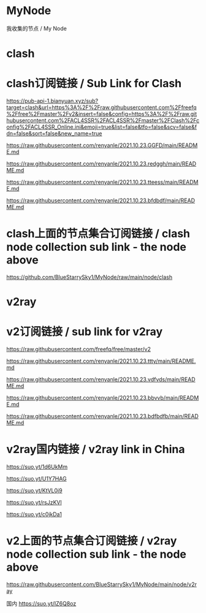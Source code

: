 # MyNode
我收集的节点 / My Node 

# clash

# clash订阅链接 / Sub Link for Clash
https://pub-api-1.bianyuan.xyz/sub?target=clash&url=https%3A%2F%2Fraw.githubusercontent.com%2Ffreefq%2Ffree%2Fmaster%2Fv2&insert=false&config=https%3A%2F%2Fraw.githubusercontent.com%2FACL4SSR%2FACL4SSR%2Fmaster%2FClash%2Fconfig%2FACL4SSR_Online.ini&emoji=true&list=false&tfo=false&scv=false&fdn=false&sort=false&new_name=true

https://raw.githubusercontent.com/renyanle/2021.10.23.GGFD/main/README.md

https://raw.githubusercontent.com/renyanle/2021.10.23.redggh/main/README.md

https://raw.githubusercontent.com/renyanle/2021.10.23.tteess/main/README.md

https://raw.githubusercontent.com/renyanle/2021.10.23.bfdbdf/main/README.md

# clash上面的节点集合订阅链接 / clash node collection sub link - the node above
https://github.com/BlueStarrySky1/MyNode/raw/main/node/clash

# v2ray

# v2订阅链接 / sub link for v2ray
https://raw.githubusercontent.com/freefq/free/master/v2

https://raw.githubusercontent.com/renyanle/2021.10.23.ttty/main/README.md

https://raw.githubusercontent.com/renyanle/2021.10.23.vdfvds/main/README.md

https://raw.githubusercontent.com/renyanle/2021.10.23.bbvvb/main/README.md

https://raw.githubusercontent.com/renyanle/2021.10.23.bdfbdfb/main/README.md

# v2ray国内链接 / v2ray link in China
https://suo.yt/1d6UkMm

https://suo.yt/U1Y7HAG

https://suo.yt/KtVL0j9

https://suo.yt/rsJzKVl

https://suo.yt/c0jkDa1

# v2上面的节点集合订阅链接 / v2ray node collection sub link - the node above
https://raw.githubusercontent.com/BlueStarrySky1/MyNode/main/node/v2ray

国内
https://suo.yt/IZ6Q8oz
